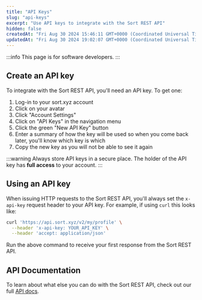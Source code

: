 ```yaml
---
title: "API Keys"
slug: "api-keys"
excerpt: "Use API keys to integrate with the Sort REST API"
hidden: false
createdAt: "Fri Aug 30 2024 15:46:11 GMT+0000 (Coordinated Universal Time)"
updatedAt: "Fri Aug 30 2024 19:02:07 GMT+0000 (Coordinated Universal Time)"
---
```

:::info
This page is for software developers.
:::

## Create an API key

To integrate with the Sort REST API, you'll need an API key. To get one:

1. Log-in to your sort.xyz account
2. Click on your avatar
3. Click "Account Settings"
4. Click on "API Keys" in the navigation menu
5. Click the green "New API Key" button
6. Enter a summary of how the key will be used so when you come back later, you'll know which key is which
7. Copy the new key as you will not be able to see it again

:::warning
Always store API keys in a secure place. The holder of the API key has **full access** to your account.
:::

## Using an API key

When issuing HTTP requests to the Sort REST API, you'll always set the `x-api-key` request header to your API key. For example, if using `curl` this looks like:

```bash
curl 'https://api.sort.xyz/v2/my/profile' \
  --header 'x-api-key: YOUR_API_KEY' \
  --header 'accept: application/json'
```

Run the above command to receive your first response from the Sort REST API.

## API Documentation

To learn about what else you can do with the Sort REST API, check out our full [API docs](https://api.sort.xyz/docs).
